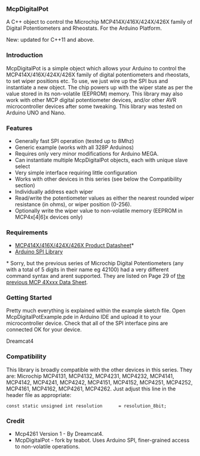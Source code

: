 ### McpDigitalPot

A C++ object to control the Microchip MCP414X/416X/424X/426X family of Digital Potentiometers and Rheostats. For the Arduino Platform.

New: updated for C++11 and above.

### Introduction

McpDigitalPot is a simple object which allows your Arduino to control the MCP414X/416X/424X/426X family of digital potentiometers and rheostats, to set wiper positions etc. To use, we just wire up the SPI bus and instantiate a new object. The chip powers up with the wiper state as per the value stored in its non-volatile (EEPROM) memory. This library may also work with other MCP digital potentiometer devices, and/or other AVR microcontroller devices after some tweaking. This library was tested on Arduino UNO and Nano.

### Features

* Generally fast SPI operation (tested up to 8Mhz)
* Generic example (works with all 328P Arduinos)
* Requires only very minor modifications for Arduino MEGA.
* Can instantiate multiple McpDigitalPot objects, each with unique slave select
* Very simple interface requiring little configuration
* Works with other devices in this series (see below the Compatibility section)
* Individually address each wiper
* Read/write the potentiometer values as either the nearest rounded wiper resistance (in ohms), or wiper position (0-256).
* Optionally write the wiper value to non-volatile memory (EEPROM in MCP4x[4|6]x devices only)

### Requirements

* [MCP414X/416X/424X/426X Product Datasheet](ww1.microchip.com/downloads/en/DeviceDoc/22059b.pdf)*
* [Arduino SPI Library](http://arduino.cc/en/Reference/SPI)

\* Sorry, but the previous series of Microchip Digital Potentiometers (any with a total of 5 digits in their name eg 42100) had a very different command syntax and arent supported. They are listed on Page 29 of [the previous MCP 4Xxxx Data Sheet](http://ww1.microchip.com/downloads/en/devicedoc/11195c.pdf).

### Getting Started

Pretty much everything is explained within the example sketch file. Open McpDigitalPotExample.pde in Arduino IDE and upload it to your microcontroller device. Check that all of the SPI interface pins are connected OK for your device.

Dreamcat4


### Compatibility

This library is broadly compatible with the other devices in this series. They are: Microchip MCP4131, MCP4132, MCP4231, MCP4232, MCP4141, MCP4142, MCP4241, MCP4242, MCP4151, MCP4152, MCP4251, MCP4252, MCP4161, MCP4162, MCP4261, MCP4262. Just adjust this line in the header file as appropriate:

    const static unsigned int resolution      = resolution_8bit;

### Credit

* Mcp4261 Version 1 - By Dreamcat4.
* McpDigitalPot - fork by teabot. Uses Arduino SPI, finer-grained access to non-volatile operations.

